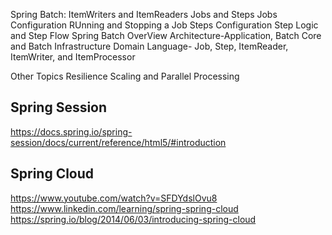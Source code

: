 Spring Batch:
	ItemWriters and ItemReaders
	Jobs and Steps
		Jobs Configuration
		RUnning and Stopping a Job
		Steps Configuration
		Step Logic and Step Flow
	Spring Batch OverView
		Architecture-Application, Batch Core and Batch Infrastructure
		Domain Language- Job, Step, ItemReader, ItemWriter, and ItemProcessor
		
Other Topics
	Resilience
	Scaling and Parallel Processing
	
	
## Spring Session
https://docs.spring.io/spring-session/docs/current/reference/html5/#introduction

## Spring Cloud
https://www.youtube.com/watch?v=SFDYdslOvu8
https://www.linkedin.com/learning/spring-spring-cloud
https://spring.io/blog/2014/06/03/introducing-spring-cloud
	
